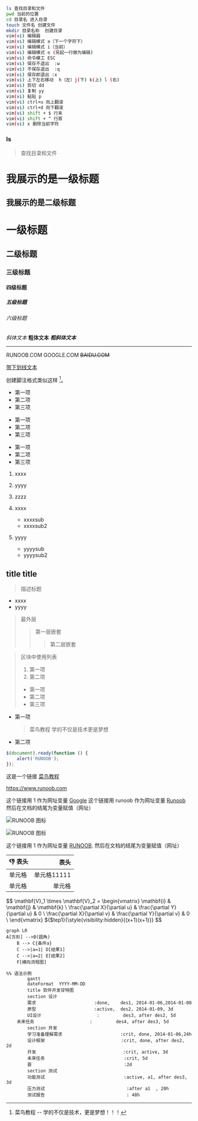 




``` bash
ls 查找目录和文件
pwd 当前的位置
cd 目录名 进入目录
touch 文件名 创建文件
mkdir 目录名称  创建目录
vim(vi) 编辑器
vim(vi) 编辑模式 a（下一个字符下） 
vim(vi) 编辑模式 i（当前） 
vim(vi) 编辑模式 o (另起一行做为编辑)
vim(vi) 命令模工 ESC
vim(vi) 保存不退出  :w
vim(vi) 不保存退出  :q
vim(vi) 保存即退出 :x
vim(vi) 上下左右移动  h（左）j(下) k(上) l (右)
vim(vi) 剪切 dd
vim(vi) 复制 yy 
vim(vi) 粘贴 p
vim(vi) ctrl+u 向上翻滚
vim(vi) ctrl+d 向下翻滚
vim(vi) shift + $ 行末
vim(vi) shift + ^ 行首
vim(vi) x 删除当前字符
```



### ls
> 查找目录和文件


我展示的是一级标题
=================

我展示的是二级标题
-----------------


# 一级标题
## 二级标题
### 三级标题
#### 四级标题
##### 五级标题
###### 六级标题


*斜体文本*
**粗体文本**
***粗斜体文本***


***




RUNOOB.COM
GOOGLE.COM
~~BAIDU.COM~~



<u>带下划线文本</u>



创建脚注格式类似这样 [^RUNOOB]。

[^RUNOOB]: 菜鸟教程 -- 学的不仅是技术，更是梦想！！！




* 第一项
* 第二项
* 第三项

+ 第一项
+ 第二项
+ 第三项


- 第一项
- 第二项
- 第三项


1. xxxx
1. yyyy
1. zzzz

1. xxxx
    - xxxxsub
    - xxxxsub2
1. yyyy
    - yyyysub
    - yyyysub2


## title title
> 描述标题

- xxxx
- yyyy


> 最外层
> > 第一层嵌套
> > > 第二层嵌套


> 区块中使用列表
> 1. 第一项
> 2. 第二项
> + 第一项
> + 第二项
> + 第三项



* 第一项
    > 菜鸟教程
    > 学的不仅是技术更是梦想
* 第二项



```javascript
$(document).ready(function () {
    alert('RUNOOB');
});
```



这是一个链接 [菜鸟教程](https://www.runoob.com)

<https://www.runoob.com>






这个链接用 1 作为网址变量 [Google][1]
这个链接用 runoob 作为网址变量 [Runoob][runoob]
然后在文档的结尾为变量赋值（网址）

  [1]: http://www.google.com/
  [runoob]: http://www.runoob.com/





![RUNOOB 图标](http://static.runoob.com/images/runoob-logo.png)

![RUNOOB 图标](http://static.runoob.com/images/runoob-logo.png "RUNOOB")



这个链接用 1 作为网址变量 [RUNOOB][1].
然后在文档的结尾为变量赋值（网址）

[1]: http://static.runoob.com/images/runoob-logo.png



|  👎 表头   | 表头  |
|  ----  | ----:  |
| 单元格  | 单元格11111 |
| 单元格  | 单元格 |



$$
\mathbf{V}_1 \times \mathbf{V}_2 =  \begin{vmatrix} 
\mathbf{i} & \mathbf{j} & \mathbf{k} \\
\frac{\partial X}{\partial u} &  \frac{\partial Y}{\partial u} & 0 \\
\frac{\partial X}{\partial v} &  \frac{\partial Y}{\partial v} & 0 \\
\end{vmatrix}
${$tep1}{\style{visibility:hidden}{(x+1)(x+1)}}
$$




```mermaid
graph LR
A[方形] -->B(圆角)
    B --> C{条件a}
    C -->|a=1| D[结果1]
    C -->|a=2| E[结果2]
    F[横向流程图]
```



```mermaid
%% 语法示例
        gantt
        dateFormat  YYYY-MM-DD
        title 软件开发甘特图
        section 设计
        需求                      :done,    des1, 2014-01-06,2014-01-08
        原型                      :active,  des2, 2014-01-09, 3d
        UI设计                     :         des3, after des2, 5d
    未来任务                     :         des4, after des3, 5d
        section 开发
        学习准备理解需求                      :crit, done, 2014-01-06,24h
        设计框架                             :crit, done, after des2, 2d
        开发                                 :crit, active, 3d
        未来任务                              :crit, 5d
        耍                                   :2d
        section 测试
        功能测试                              :active, a1, after des3, 3d
        压力测试                               :after a1  , 20h
        测试报告                               : 48h
```